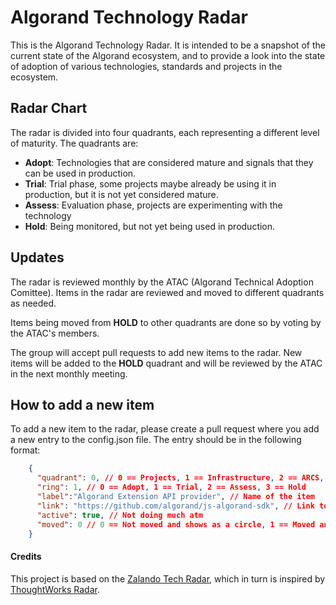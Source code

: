 # Algorand Technology Radar

This is the Algorand Technology Radar. It is intended to be a snapshot of the current state of the Algorand ecosystem, and to provide a look into the state of adoption of various technologies, standards and projects in the ecosystem.

## Radar Chart

The radar is divided into four quadrants, each representing a different level of maturity. The quadrants are:

- **Adopt**: Technologies that are considered mature and signals that they can be used in production.
- **Trial**: Trial phase, some projects maybe already be using it in production, but it is not yet considered mature.
- **Assess**: Evaluation phase, projects are experimenting with the technology
- **Hold**: Being monitored, but not yet being used in production.

## Updates

The radar is reviewed monthly by the ATAC (Algorand Technical Adoption Comittee). Items in the radar are reviewed and moved to different quadrants as needed. 

Items being moved from **HOLD** to other quadrants are done so by voting by the ATAC's members. 

The group will accept pull requests to add new items to the radar. New items will be added to the **HOLD** quadrant and will be reviewed by the ATAC in the next monthly meeting.

## How to add a new item

To add a new item to the radar, please create a pull request where you add a new entry to the config.json file. The entry should be in the following format: 

```json
    {
      "quadrant": 0, // 0 == Projects, 1 == Infrastructure, 2 == ARCS, 3 == Standards & Techniques
      "ring": 1, // 0 == Adopt, 1 == Trial, 2 == Assess, 3 == Hold
      "label":"Algorand Extension API provider", // Name of the item
      "link": "https://github.com/algorand/js-algorand-sdk", // Link to the item
      "active": true, // Not doing much atm
      "moved": 0 // 0 == Not moved and shows as a circle, 1 == Moved and shows as a triangle
    }
```

#### Credits

This project is based on the [Zalando Tech Radar](https://github.com/zalando/tech-radar), which in turn is inspired by [ThoughtWorks Radar](https://www.thoughtworks.com/radar).

